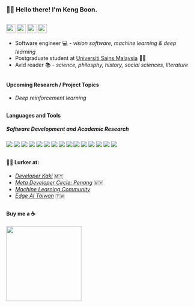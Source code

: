 ### 👋😎 Hello there! I'm Keng Boon.
##
<a href="https://www.linkedin.com/in/kengboon" target="_blank"><img src="https://img.shields.io/badge/LinkedIn-0077B5?style=for-the-badge&logo=linkedin&logoColor=white" height="24"/></a> <a href="https://github.com/kengboon"><img src="https://img.shields.io/badge/GitHub-100000?style=for-the-badge&logo=github&logoColor=white" height="24"/></a> <a href="https://orcid.org/0000-0001-8128-1948" target="_blank"><img src="https://img.shields.io/badge/ORCID-A6CE39?style=for-the-badge&logo=ORCID&logoColor=white" height="24"/></a> <a href="https://ko-fi.com/woolf42" target="_blank"><img src="https://img.shields.io/badge/Ko--fi-F16061?style=for-the-badge&logo=ko-fi&logoColor=white"  height="24"/></a>

- Software engineer 💻 - *vision software, machine learning & deep learning*
- Postgraduate student at [Universiti Sains Malaysia](https://cs.usm.my) 👨‍🎓
- Avid reader 📚 - *science, philosphy, history, social sciences, literature*

##
#### Upcoming Research / Project Topics
- *Deep reinforcement learning*

##
#### Languages and Tools
##### Software Development and Academic Research
<img src="https://img.shields.io/badge/-C%23-black.svg?logo=c-sharp&logoColor=239120"/> <img src="https://img.shields.io/badge/-.NET-black.svg?logo=.net&logoColor=512BD4"/> <img src="https://img.shields.io/badge/-Python-black.svg?logo=python&logoColor=3776ab"/> <img src="https://img.shields.io/badge/-C%2b%2b-black.svg?logo=c%2b%2b&logoColor=00599C"/> <img src="https://img.shields.io/badge/-JavaScript-black.svg?logo=Javascript&logoColor=f7df10"/> <img src="https://img.shields.io/badge/-Visual%20Studio-black.svg?logo=visual-studio&logoColor=5C2D91"/> <img src="https://img.shields.io/badge/-Visual%20Studio%20Code-black.svg?logo=visual-studio-code&logoColor=007ACC"/> <img src="https://img.shields.io/badge/-Google%20Colab-black.svg?logo=google-colab&logoColor=F9AB00"/> <img src="https://img.shields.io/badge/-Git-black.svg?logo=git&logoColor=F05032"/> <a href="https://github.com/kengboon"><img src="https://img.shields.io/badge/-GitHub-black.svg?logo=github"/></a> <a href="https://www.kaggle.com/kengboon" target="_blank"><img src="https://img.shields.io/badge/-Kaggle-black.svg?logo=kaggle&logoColor=20BEFF"/></a> <img src="https://img.shields.io/badge/-Notion-black.svg?logo=Notion"/> <a href="https://orcid.org/0000-0001-8128-1948" target="_blank"><img src="https://img.shields.io/badge/-ORCID-black.svg?logo=ORCID&logoColor=A6CE39"/></a> <img src="https://img.shields.io/badge/-Mendeley-black.svg?logo=mendeley&logoColor=9D1620"/> <img src="https://img.shields.io/badge/-Overleaf-black.svg?logo=overleaf&logoColor=47A141"/>

##
#### 👀🤿 Lurker at:
- *[Developer Kaki](https://www.facebook.com/groups/developerkaki/)* 🇲🇾
- *[Meta Developer Circle: Penang](https://www.facebook.com/groups/DevCPenang/)* 🇲🇾
- *[Machine Learning Community](https://www.linkedin.com/groups/961087)*
- *[Edge AI Taiwan](https://www.facebook.com/groups/edgeaitw/)* 🇹🇼

## 
#### Buy me a ☕
<a href="https://ko-fi.com/woolf42" target="_blank"><img src="https://user-images.githubusercontent.com/5046671/197377067-ce6016ae-6368-47b6-a4eb-903eb7b0af9c.png" width="200" alt=""/></a>
